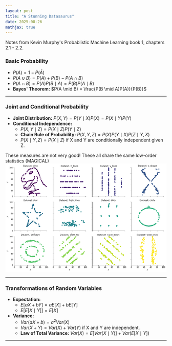 ```yaml
---
layout: post
title: "A Stunning Datasaurus"
date: 2025-08-26
mathjax: true
---
```


Notes from Kevin Murphy's Probablistic Machine Learning book 1, chapters 2.1 - 2.2.

### Basic Probability
* $P(A) = 1 - P(\bar{A})$
* $P(A \cup B) = P(A) + P(B) - P(A \cap B)$
* $P(A \cap B) = P(A)P(B \mid A) = P(B)P(A \mid B)$
* **Bayes' Theorem:** $P(A \mid B) = \frac{P(B \mid A)P(A)}{P(B)}$

---

### Joint and Conditional Probability
* **Joint Distribution:** $P(X, Y) = P(Y \mid X)P(X) = P(X \mid Y)P(Y)$
* **Conditional Independence:**
  * $P(X, Y \mid Z) = P(X \mid Z)P(Y \mid Z)$
  * **Chain Rule of Probability:** $P(X, Y, Z) = P(X)P(Y \mid X)P(Z \mid Y, X)$
  * $P(X \mid Y,Z) = P(X \mid Z)$ if X and Y are conditionally independent given Z.

These measures are not very good!
These all share the same low-order statistics (MAGICAL)
<img src="/assets/datasaurus_dozen.png" alt="Datasaraus dozen" style="max-width:100%; height:auto;">

---

### Transformations of Random Variables
* **Expectation:**
  * $E[aX + bY] = aE[X] + bE[Y]$
  * $E[E[X \mid Y]] = E[X]$
* **Variance:**
  * $Var(aX + b) = a^2Var(X)$
  * $Var(X+Y) = Var(X) + Var(Y)$ if X and Y are independent.
  * **Law of Total Variance:** $Var(X) = E[Var(X \mid Y)] + Var(E[X \mid Y])$

---

